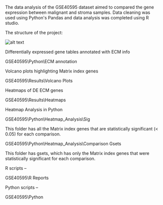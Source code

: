 The data analysis of the GSE40595 dataset aimed to compared the gene expression between malignant and stroma samples. Data cleaning was used using Python's Pandas and data analysis was completed using R studio. 

The structure of the project:


![alt text](https://i.ibb.co/JsqYJtS/twitter-header-photo-2.png)


Differentially expressed gene tables annotated with ECM info

GSE40595\Python\ECM annotation

Volcano plots highlighting Matrix index genes

GSE40595\Results\Volcano Plots

Heatmaps of DE ECM genes

GSE40595\Results\Heatmaps 

Heatmap Analysis in Python

GSE40595\Python\Heatmap_Analysis\Sig

This folder has all the Matrix index genes that are statistically significant (< 0.05) for each comparison.

GSE40595\Python\Heatmap_Analysis\Comparison Gsets

This folder has gsets, which has only the Matrix index genes that were statistically significant for each comparison.  

R scripts – 

GSE40595\R Reports

Python scripts – 

GSE40595\Python





